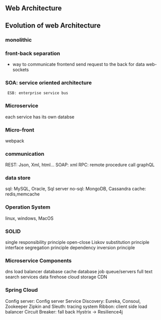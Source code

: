 ## Web Architecture

## Evolution of web Architecture

### monolithic
### front-back separation
   - way to communicate
   frontend send request to the back for data
   web-sockets

### SOA: service oriented architecture
     ESB: enterprise service bus

### Microservice
each service has its own databse

### Micro-front 
webpack

### communication
REST: Json, Xml, html...
SOAP: xml
RPC: remote procedure call
graphQL

### data store
sql: MySQL, Oracle, Sql server
no-sql: MongoDB, Cassandra
cache: redis,memcache

### Operation System
linux, windows, MacOS

### SOLID
single responsibility principle
open-close
Liskov substitution principle
interface segregation principle
dependency inversion principle

### Microservice  Components
dns
load balancer
database
cache database
job queue/servers
full text search
services
data firehose
cloud storage
CDN


### Spring Cloud
Config server: Config server
Service Discovery: Eureka, Consoul, Zookeeper
Zipkin and Sleuth: tracing system
Ribbon: client side load balancer
Circuit Breaker: fall back
      Hystrix -> Resilience4j



